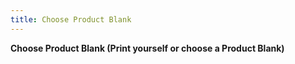 ```yaml
---
title: Choose Product Blank
---
```

**Choose Product Blank (Print yourself or choose a Product Blank)**

